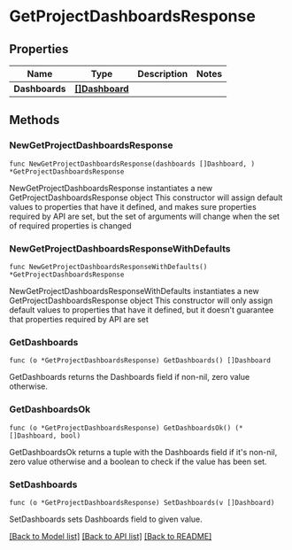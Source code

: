 # GetProjectDashboardsResponse

## Properties

Name | Type | Description | Notes
------------ | ------------- | ------------- | -------------
**Dashboards** | [**[]Dashboard**](Dashboard.md) |  | 

## Methods

### NewGetProjectDashboardsResponse

`func NewGetProjectDashboardsResponse(dashboards []Dashboard, ) *GetProjectDashboardsResponse`

NewGetProjectDashboardsResponse instantiates a new GetProjectDashboardsResponse object
This constructor will assign default values to properties that have it defined,
and makes sure properties required by API are set, but the set of arguments
will change when the set of required properties is changed

### NewGetProjectDashboardsResponseWithDefaults

`func NewGetProjectDashboardsResponseWithDefaults() *GetProjectDashboardsResponse`

NewGetProjectDashboardsResponseWithDefaults instantiates a new GetProjectDashboardsResponse object
This constructor will only assign default values to properties that have it defined,
but it doesn't guarantee that properties required by API are set

### GetDashboards

`func (o *GetProjectDashboardsResponse) GetDashboards() []Dashboard`

GetDashboards returns the Dashboards field if non-nil, zero value otherwise.

### GetDashboardsOk

`func (o *GetProjectDashboardsResponse) GetDashboardsOk() (*[]Dashboard, bool)`

GetDashboardsOk returns a tuple with the Dashboards field if it's non-nil, zero value otherwise
and a boolean to check if the value has been set.

### SetDashboards

`func (o *GetProjectDashboardsResponse) SetDashboards(v []Dashboard)`

SetDashboards sets Dashboards field to given value.



[[Back to Model list]](../README.md#documentation-for-models) [[Back to API list]](../README.md#documentation-for-api-endpoints) [[Back to README]](../README.md)


